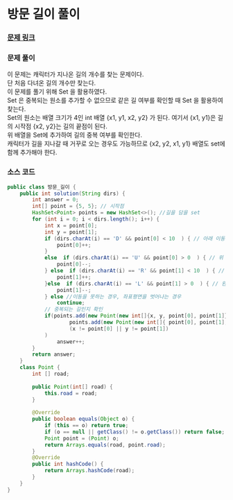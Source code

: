 # 방문 길이 풀이

### [문제 링크](https://school.programmers.co.kr/learn/courses/30/lessons/49994)

### 문제 풀이
이 문제는 캐릭터가 지나온 길의 개수를 찾는 문제이다. </br>
단 처음 다녀온 길의 개수만 찾는다. </br>
이 문제를 풀기 위해 Set 을 활용하였다. </br>
Set 은 중복되는 원소를 추가할 수 없으므로 같은 길 여부를 확인할 때 Set 을 활용하여 찾는다. </br>
Set의 원소는 배열 크기가 4인 int 배열 {x1, y1, x2, y2} 가 된다. 여기서 {x1, y1}은 길의 시작점 {x2, y2}는 길의 끝점이 된다.</br>
위 배열을 Set에 추가하여 길의 중복 여부를 확인한다. </br>
캐릭터가 길을 지나갈 때 거꾸로 오는 경우도 가능하므로 {x2, y2, x1, y1} 배열도 set에 함께 추가해야 한다. </br>

### 소스 코드

```java
public class 방문_길이 {
    public int solution(String dirs) {
        int answer = 0;
        int[] point = {5, 5}; // 시작점
        HashSet<Point> points = new HashSet<>(); //길을 담을 set
        for (int i = 0; i < dirs.length(); i++) {
            int x = point[0];
            int y = point[1];
            if (dirs.charAt(i) == 'D' && point[0] < 10  ) { // 아래 이동
                point[0]++;
            }
            else  if (dirs.charAt(i) == 'U' && point[0] > 0  ) { // 위 이동
                point[0]--;
            } else  if (dirs.charAt(i) == 'R' && point[1] < 10  ) { // 오른쪽 이동
                point[1]++;
            }else  if (dirs.charAt(i) == 'L' && point[1] > 0  ) { // 왼쪽 이동
                point[1]--;
            } else //이동을 못하는 경우, 좌표평면을 벗어나는 경우
                continue;
            // 중복되는 길인지 확인
            if(points.add(new Point(new int[]{x, y, point[0], point[1]})) &&
                    points.add(new Point(new int[]{ point[0], point[1], x, y})) &&
                    (x != point[0] || y != point[1])
            )
                answer++;
        }
        return answer;
    }
    class Point {
        int [] road;
    
        public Point(int[] road) {
            this.road = road;
        }
    
        @Override
        public boolean equals(Object o) {
            if (this == o) return true;
            if (o == null || getClass() != o.getClass()) return false;
            Point point = (Point) o;
            return Arrays.equals(road, point.road);
        }
        @Override
        public int hashCode() {
            return Arrays.hashCode(road);
        }
    }
}

```